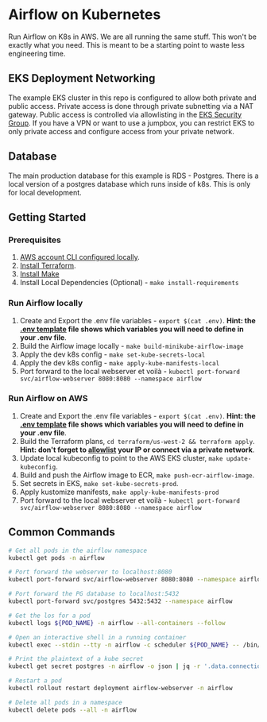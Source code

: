 # Airflow on Kubernetes

Run Airflow on K8s in AWS. We are all running the same stuff. This won't be exactly what you need. This is meant to be a starting point to waste less engineering time.

## EKS Deployment Networking

The example EKS cluster in this repo is configured to allow both private and public access. Private access is done through private subnetting via a NAT gateway. Public access is controlled via allowlisting in the [EKS Security Group](./terraform/modules/airflow/variables.tf#L23). If you have a VPN or want to use a jumpbox, you can restrict EKS to only private access and configure access from your private network.

## Database

The main production database for this example is RDS - Postgres. There is a local version of a postgres database which runs inside of k8s. This is only for local development.

## Getting Started

### Prerequisites

1. [AWS account CLI configured locally](https://docs.aws.amazon.com/cli/latest/userguide/cli-chap-configure.html).
2. [Install Terraform](https://developer.hashicorp.com/terraform/tutorials/aws-get-started/install-cli).
3. [Install Make](https://formulae.brew.sh/formula/make)
4. Install Local Dependencies (Optional) - `make install-requirements`

### Run Airflow locally

1. Create and Export the .env file variables - `export $(cat .env)`. __Hint: the [.env template](.env.template) file shows which variables you will need to define in your .env file__. 
2. Build the Airflow image locally - `make build-minikube-airflow-image`
3. Apply the dev k8s config - `make set-kube-secrets-local`
4. Apply the dev k8s config - `make apply-kube-manifests-local`
5. Port forward to the local webserver et voilà - `kubectl port-forward svc/airflow-webserver 8080:8080 --namespace airflow`

### Run Airflow on AWS

1. Create and Export the .env file variables - `export $(cat .env)`. __Hint: the [.env template](.env.template) file shows which variables you will need to define in your .env file__.
2. Build the Terraform plans, `cd terraform/us-west-2 && terraform apply`.  __Hint: don't forget to [allowlist](./terraform/modules/k8s/variables.tf#L23) your IP or connect via a private network__.
3. Update local kubeconfig to point to the AWS EKS cluster, `make update-kubeconfig`.
4. Build and push the Airflow image to ECR, `make push-ecr-airflow-image`.
5. Set secrets in EKS, `make set-kube-secrets-prod`.
6. Apply kustomize manifests, `make apply-kube-manifests-prod`
7. Port forward to the local webserver et voilà - `kubectl port-forward svc/airflow-webserver 8080:8080 --namespace airflow`

## Common Commands

```bash
# Get all pods in the airflow namespace
kubectl get pods -n airflow

# Port forward the webserver to localhost:8080
kubectl port-forward svc/airflow-webserver 8080:8080 --namespace airflow

# Port forward the PG database to localhost:5432
kubectl port-forward svc/postgres 5432:5432 --namespace airflow

# Get the los for a pod
kubectl logs ${POD_NAME} -n airflow --all-containers --follow

# Open an interactive shell in a running container
kubectl exec --stdin --tty -n airflow -c scheduler ${POD_NAME} -- /bin/sh

# Print the plaintext of a kube secret
kubectl get secret postgres -n airflow -o json | jq -r '.data.connection' | base64 --decode

# Restart a pod
kubectl rollout restart deployment airflow-webserver -n airflow

# Delete all pods in a namespace
kubectl delete pods --all -n airflow
```
